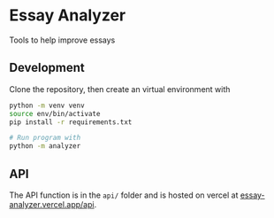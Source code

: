 # Essay Analyzer

Tools to help improve essays

## Development

Clone the repository, then create an virtual environment with

```bash
python -m venv venv
source env/bin/activate
pip install -r requirements.txt

# Run program with
python -m analyzer
```

## API

The API function is in the `api/` folder and is hosted on vercel at [essay-analyzer.vercel.app/api](https://essay-analyzer.vercel.app/api).